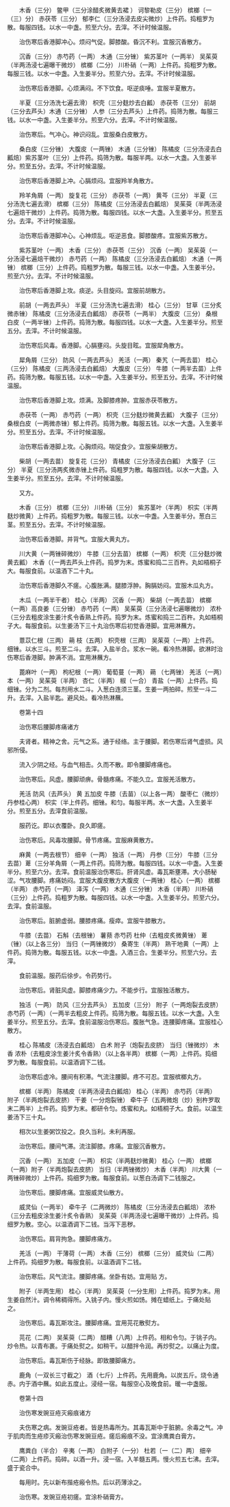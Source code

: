 <!-- { "loadSidebar": true } -->
　　木香（三分） 鳖甲（三分涂醋炙微黄去裙 ） 诃黎勒皮（三分） 槟榔〔一（三）分〕 赤茯苓（三分） 郁李仁（三分汤浸去皮尖微炒）上件药。捣粗罗为散。每服四钱。以水一中盏。煎至六分。去滓。不计时候温服。

　　治伤寒后香港脚冲心。烦闷气促。脚膝酸。昏沉不利。宜服沉香散方。

　　沉香（三分） 赤芍药（一两） 木通（三分锉） 紫苏茎叶（一两半） 吴茱萸（半两汤浸七遍曝干微炒） 槟榔（二分） 川朴硝（一两）上件药。捣粗罗为散。每服三钱。以水一中盏。入生姜半分。煎至六分。去滓。不计时候温服。

　　治伤寒后香港脚。心烦满闷。不下饮食。呕逆痰唾。宜服半夏散方。

　　半夏（三分汤洗七遍去滑） 枳壳（三分麸炒去白瓤） 赤茯苓（三分） 前胡（三分去芦头）木通（三分锉） 人参（三分去芦头）上件药。捣筛为散。每服三钱。以水一中盏。入生姜半分。煎至六分。去滓。不计时候温服。

　　治伤寒后。气冲心。神识闷乱。宜服桑白皮散方。

　　桑白皮（三分锉） 大腹皮（一两锉） 木通（三分锉） 陈橘皮（三分汤浸去白瓤焙）紫苏茎叶（三分）上件药。捣筛为散。每服半两。以水一大盏。入生姜半分。煎至五分。去滓。不计时候温服。

　　治伤寒后香港脚上冲。心膈烦闷。宜服羚羊角散方。

　　羚羊角屑（一两） 旋复花（三分） 赤茯苓（一两） 黄芩（三分） 半夏（三分汤洗七遍去滑） 槟榔（三分） 陈橘皮（三分汤浸去白瓤焙） 吴茱萸（半两汤浸七遍焙干微炒）上件药。捣筛为散。每服四钱。以水一大盏。入生姜半分。煎至五分。去滓。不计时候温服。

　　治伤寒后香港脚冲心。心神烦乱。呕逆恶食。脚膝酸疼。宜服紫苏散方。

　　紫苏茎叶（一两） 木香（三分） 赤茯苓（三分） 沉香（一两） 吴茱萸（一分汤浸七遍焙干微炒） 赤芍药（一两） 陈橘皮（三分汤浸去白瓤焙） 木通（一两锉） 槟榔（三分）上件药。捣粗罗为散。每服三钱。以水一中盏。入生姜半分。煎至六分。去滓。不计时候温服。

　　治伤寒后香港脚上攻。痰逆。头目旋闷。宜服前胡散方。

　　前胡（一两去芦头） 半夏（三分汤洗七遍去滑） 桂心（三分） 甘草（三分炙微赤锉） 陈橘皮（三分汤浸去白瓤焙） 赤茯苓（一两半） 大腹皮（三分） 桑根白皮（一两半锉）上件药。捣筛为散。每服四钱。以水一大盏。入生姜半分。煎至五分。去滓。不计时候温服。

　　治伤寒后风毒。香港脚。心膈壅闷。头旋目眩。宜服犀角散方。

　　犀角屑（三分） 防风（一两去芦头） 羌活（一两） 秦艽（一两去苗） 桂心（三分） 陈橘皮（三两汤浸去白瓤焙） 大腹皮（三分） 牛膝（一两半去苗）上件药。捣筛为散。每服五钱。以水一中盏。入生姜半分。煎至五分。去滓。不计时候温服。

　　治伤寒后香港脚上攻。烦满。及脚膝疼肿。宜服赤茯苓散方。

　　赤茯苓（一两） 赤芍药（一两） 枳壳（三分麸炒微黄去瓤） 大腹子（三分） 桑根白皮（一两微赤锉）郁上件药。捣筛为散。每服五钱。以水一大盏。入生姜半分。煎至五分。去滓。不计时候温服。

　　治伤寒后香港脚上攻。心胸烦闷。喘促食少。宜服柴胡散方。

　　柴胡（一两去苗） 旋复花（三分） 青橘皮（三分汤浸去白瓤） 大腹子（三分） 半夏（三分汤两炙微赤锉上件药。捣粗罗为散。每服四钱。以水一大盏。入生姜半分。煎至五分。去滓。不计时候温服。

　　又方。

　　木香（三分） 槟榔（三分） 川朴硝（三分） 紫苏茎叶（半两） 枳实（半两麸炒微黄）上件药。捣粗罗为散。每服三钱。以水一中盏。入生姜半分。葱白三茎。煎至五分。去滓。不计时候温服。

　　治伤寒后香港脚。并背气。宜服大黄丸方。

　　川大黄（一两锉碎微炒） 牛膝（三分去苗） 槟榔（一两） 枳壳（三分麸炒微黄去瓤） 木香（（一两去芦头上件药。捣罗为末。炼蜜和捣二三百杵。丸如梧桐子大。每服食前。以温酒下二十丸。

　　治伤寒后香港脚久不瘥。心腹胀满。腿膝浮肿。胸膈妨闷。宜服木瓜丸方。

　　木瓜（一两半干者） 桂心（半两） 沉香（一两） 柴胡（一两去苗） 槟榔（一两）高良姜（三分锉） 赤芍药（一两） 吴茱萸（三分汤浸七遍曝微炒） 浓朴（三分去粗皮涂生姜汁炙令香熟上件药。捣罗为末。炼蜜和捣三二百杵。丸如梧桐子大。每服食前。以生姜汤下三十丸治伤寒后初觉香港脚。宜用淋蘸方。

　　薏苡仁根（三两） 蒴 枝（五两） 枳壳根（三两） 吴茱萸（一两）上件药。细锉。以水三斗。煎至二斗。去滓。入盐半合。浆水一碗。看冷热淋脚。欲淋时治伤寒后香港脚。肿满不消。宜用淋蘸方。

　　蓖麻叶（一两） 枸杞根（一两） 葡萄蔓（一两） 蒴 （七两锉） 羌活（一两）本（一两） 吴茱萸（半两） 杏仁（半两） 椒（一合） 青盐（一两）上件药。捣细锉。分为二剂。每剂用水二斗。入葱白连须三茎。生姜一两拍碎。煎至一斗二升。去滓。入盐半匙。避风处。看冷热淋蘸。

　　卷第十四

　　治伤寒后腰脚疼痛诸方

　　夫肾者。精神之舍。元气之系。通于经络。主于腰脚。若伤寒后肾气虚损。风邪所侵。

　　流入少阴之经。与血气相击。久而不散。即令腰脚疼痛也。

　　治伤寒后。风虚。腰脚顽痹。骨髓疼痛。不能久立。宜服羌活散方。

　　羌活 防风（去芦头） 黄 五加皮 牛膝（去苗）（以上各一两） 酸枣仁（微炒）丹参桂心两） 枳实（半上件药。细锉。和匀。每服半两。水一大盏。入生姜半分。煎至五分。去滓食前温服。

　　服药讫。即以衣覆卧。良久即瘥。

　　治伤寒后。风毒攻腰脚。骨节疼痛。宜服麻黄散方。

　　麻黄（一两去根节） 细辛（一两） 独活（一两） 丹参（三分） 牛膝（三分去苗）萆（三分羊角屑（一两上件药。捣筛为散。每服四钱。以水一中盏。入生姜半分。煎至六分。去滓。食前温服治伤寒后。肝肾风虚。毒瓦斯壅滞。大小肠秘涩。气攻腰脚。疼痛妨闷。宜服大腹皮散方大腹皮（一两锉） 桂心（一两） 槟榔（半两） 赤芍药（一两） 泽泻（一两） 木通（三分锉） 木香（半两） 川朴硝（三分）上件药。捣粗罗为散。每服四钱。以水一中盏。入生姜半分。煎至六分。去滓。食前温服。

　　治伤寒后。脏腑虚弱。腰膝疼痛。瘦瘁。宜服牛膝散方。

　　牛膝（去苗） 石斛（去根锉） 薯蓣 赤芍药 杜仲（去粗皮炙微黄锉） 萆 （锉）（以上各三分） 当归（一两锉微炒） 桑寄生（半两） 熟干地黄（一两）上件药。捣筛为散。每服五钱。以水一中盏。入酒三合。生姜半分。煎至六分。去滓。

　　食前温服。服药后徐步。令药势行。

　　治伤寒后。肾脏风虚。脚膝疼痛少力。不能步行。宜服独活散方。

　　独活（一两） 防风（三分去芦头） 五加皮（三分） 附子（一两炮裂去皮脐） 赤芍药（一两）（一两半去粗皮上件药。捣筛为散。每服五钱。以水一大盏。入生姜半分。煎至五分。去滓。食前温服治伤寒后。腹胀气急。连腰脚疼痛。宜服桂心散方。

　　桂心 陈橘皮（汤浸去白瓤焙） 白术 附子（炮裂去皮脐） 当归（锉微炒） 木香 浓朴（去粗皮涂生姜汁炙令香熟）（以上各半两） 槟榔（一两）上件药。捣细罗为散。每服食前。以温酒调下二钱。

　　治伤寒后虚冷。腰间有积滞。气流注腰脚。疼不可忍。宜服槟榔丸方。

　　槟榔（半两） 陈橘皮（半两汤浸去白瓤焙） 桂心（半两） 赤芍药（半两） 附子（半两炮裂去皮脐） 干姜（一分炮裂锉） 牵牛子（五两微炮（炒）别杵罗取末二两半）上件药。捣罗为末。都研令匀。炼蜜和丸。如梧桐子大。食前。以温生姜汤下三十丸。

　　相次以生姜粥饮投之。良久当利。未利再服。

　　治伤寒后。腰间气滞。流注脚膝。疼痛。宜服沉香散方。

　　沉香（一两） 五加皮（一两） 枳实（半两麸炒微黄） 桂心（一两） 槟榔（一两）附子（半两炮裂去皮脐） 当归（半两锉微炒） 木香（半两） 川大黄（一两锉碎微炒）上件药。捣细罗为散。每服食前。以葱白汤调下二钱服之。

　　治伤寒后。腰脚疼痛。宜服威灵仙散方。

　　威灵仙（一两半） 牵牛子（二两微炒） 陈橘皮（三分汤浸去白瓤焙） 浓朴（三分去粗皮涂生姜汁炙令香熟） 吴茱萸（半两汤浸七遍曝干微炒）上件药。捣细罗为散。空心。以温酒调下二钱。当泻下恶秽。

　　治伤寒后。肩背拘急。腰脚疼痛方。

　　羌活（一两） 干薄荷（一两） 木香（三分） 槟榔（三分） 威灵仙（二两）上件药。捣细罗为散。每服食前。以温酒调下二钱。

　　治伤寒后。风气流注。腰脚疼痛。坐卧有妨。宜用贴 方。

　　附子（半两生用） 桂心（半两） 吴茱萸（一分生用）上件药。捣罗为末。用生姜自然汁。调令稀稠得所。入铫子内。慢火煎如饧。摊在蜡纸上。于痛处贴 之。

　　治伤寒后。毒瓦斯攻注。腰脚疼痛。宜用芫花散熨方。

　　芫花（二两） 吴茱萸（二两） 醋糟（八两）上件药。相和令匀。于铫子内。炒令热。以青布裹。于痛处熨之。如稍干。以醋拌令润。再炒熨之。以痛止为度。

　　治伤寒后。毒瓦斯伤于经脉。即致腰脚痛方。

　　鹿角（一双长三寸截之） 酒（七斤）上件药。先用鹿角。以炭五斤。烧令通赤。内于酒中蘸。如此五度止。浸经一宿。每服空心及晚食前。暖一中盏服。

　　卷第十四

　　治伤寒发豌豆疮灭瘢痕诸方

　　夫伤寒之病。发豌豆疮者。皆是热毒所为。其毒瓦斯中于脏腑。余毒之气。冲于肌肉而生疮疹灭瘢治伤寒发豌豆疮。瘥后瘢痕不没。宜涂鹰粪白膏方。

　　鹰粪白（半合） 辛夷（一两） 白附子（一分） 杜若〔一（二）两〕 细辛（二两）上件药。捣碎。以酒一升。浸一宿。入羊髓五两。慢火煎五七沸。去滓。盛于瓷合中。

　　每用时。先以新布揩疮瘢令热。后以药薄涂之。

　　治伤寒。发豌豆疮初瘥。宜涂朴硝膏方。

